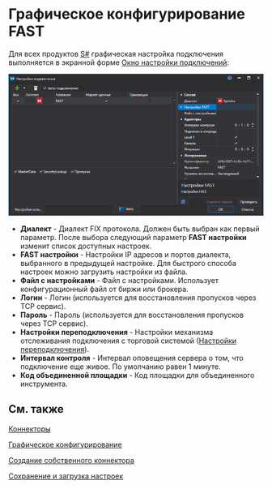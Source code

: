 # Графическое конфигурирование FAST

Для всех продуктов [S\#](../../../../api.md) графическая настройка подключения выполняется в экранной форме [Окно настройки подключений](../../../graphical_user_interface/connection_settings_window.md):

![API GUI Settings FAST](../../../../../images/api_gui_settings_fast.png)

- **Диалект** \- Диалект FIX протокола. Должен быть выбран как первый параметр. После выбора следующий параметр **FAST настройки** изменит список доступных настроек.
- **FAST настройки** \- Настройки IP адресов и портов диалекта, выбранного в предыдущей настройке. Для быстрого способа настроек можно загрузить настройки из файла.
- **Файл с настройками** \- Файл с настройками. Использует конфигурационный файл от биржи или брокера.
- **Логин** \- Логин (используется для восстановления пропусков через TCP сервис).
- **Пароль** \- Пароль (используется для восстановления пропусков через TCP сервис).
- **Настройки переподключения** \- Настройки механизма отслеживания подключения с торговой системой ([Настройки переподключения](../../reconnection_settings.md)). 
- **Интервал контроля** \- Интервал оповещения сервера о том, что подключение еще живое. По умолчанию равен 1 минуте. 
- **Код объединенной площадки** \- Код площадки для объединенного инструмента. 

## См. также

[Коннекторы](../../../connectors.md)

[Графическое конфигурирование](../../graphical_configuration.md)

[Создание собственного коннектора](../../creating_own_connector.md)

[Сохранение и загрузка настроек](../../save_and_load_settings.md)
